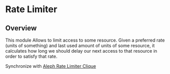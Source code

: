 # Rate Limiter

## Overview

This module Allows to limit access to some resource. Given a preferred rate (units of something) and last used amount of units of some resource, it calculates how long we should delay our next access to that resource in order to satisfy that rate.

Synchronize with [Aleph Rate Limiter Clique](https://github.com/Cardinal-Cryptography/aleph-node/tree/main/rate-limiter)
